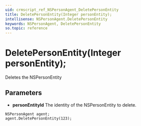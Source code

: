 ```yaml
---
uid: crmscript_ref_NSPersonAgent_DeletePersonEntity
title: DeletePersonEntity(Integer personEntity);
intellisense: NSPersonAgent.DeletePersonEntity
keywords: NSPersonAgent, DeletePersonEntity
so.topic: reference
---
```


# DeletePersonEntity(Integer personEntity);

Deletes the NSPersonEntity
 
## Parameters

* **personEntityId** The identity of the NSPersonEntity to delete.

```crmscript
NSPersonAgent agent;
agent.DeletePersonEntity(123);
```

